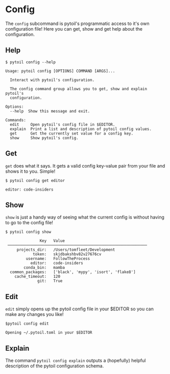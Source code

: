 # Config

The `config` subcommand is pytoil's programmatic access to it's own configuration file! Here you can get, show and get help about the configuration.

## Help

<div class="termy">

```console
$ pytoil config --help

Usage: pytoil config [OPTIONS] COMMAND [ARGS]...

  Interact with pytoil's configuration.

  The config command group allows you to get, show and explain pytoil's
  configuration.

Options:
  --help  Show this message and exit.

Commands:
  edit     Open pytoil's config file in $EDITOR.
  explain  Print a list and description of pytoil config values.
  get      Get the currently set value for a config key.
  show     Show pytoil's config.
```

</div>

## Get

`get` does what it says. It gets a valid config key-value pair from your file and shows it to you. Simple!

<div class="termy">

```console
$ pytoil config get editor

editor: code-insiders
```

</div>

## Show

`show` is just a handy way of seeing what the current config is without having to go to the config file!

<div class="termy">

```console
$ pytoil config show

               Key   Value
 ─────────────────────────────────────────────────────────────
     projects_dir:   /Users/tomfleet/Development
            token:   skjdbakshbv82v27676cv
         username:   FollowTheProcess
           editor:   code-insiders
        conda_bin:   mamba
  common_packages:   ['black', 'mypy', 'isort', 'flake8']
    cache_timeout:   120
              git:   True

```

</div>

## Edit

`edit` simply opens up the pytoil config file in your $EDITOR so you can make any changes you like!

<div class="termy">

```console
$pytoil config edit

Opening ~/.pytoil.toml in your $EDITOR
```

</div>

## Explain

The command `pytoil config explain` outputs a (hopefully) helpful description of the pytoil configuration schema.

[pydantic]: https://pydantic-docs.helpmanual.io
